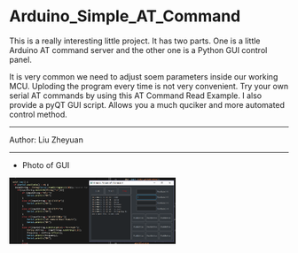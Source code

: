 Arduino_Simple_AT_Command
===========================
This is a really interesting little project. It has two parts. One is a little Arduino AT command server and the other one is a Python GUI control panel.

It is very common we need to adjust soem parameters inside our working MCU. Uploding the program every time is not very convenient. Try your own serial AT commands by using this AT Command Read Example. I also provide a pyQT GUI script. Allows you a much quciker and more automated control method.

****
Author: Liu Zheyuan  
****

- Photo of GUI 
<img src="/image/test.png" width="300px" />